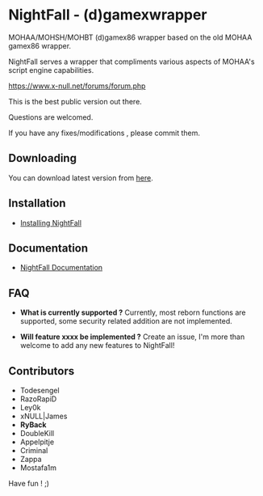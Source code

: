 

# NightFall - (d)gamexwrapper
MOHAA/MOHSH/MOHBT (d)gamex86 wrapper based on the old MOHAA gamex86 wrapper.

NightFall serves a wrapper that compliments various aspects of MOHAA's script engine capabilities.

https://www.x-null.net/forums/forum.php

This is the best public version out there.

Questions are welcomed.

If you have any fixes/modifications , please commit them.

## Downloading
You can download latest version from [here](https://github.com/mohabhassan/NightFall/releases).

## Installation
 - [Installing NightFall](docs/installing.md)

## Documentation

 - [NightFall Documentation](docs/readme.md)

## FAQ

 - **What is currently supported ?**
 Currently, most reborn functions are supported, some security related addition are not implemented.
 
 - **Will feature xxxx be implemented ?**
 Create an issue, I'm more than welcome to add any new features to NightFall!
 
## Contributors
 - Todesengel
 - RazoRapiD
 - Ley0k
 - xNULL|James
 - **RyBack**
 - DoubleKill
 - Appelpitje
 - Criminal
 - Zappa
 - Mostafa1m

Have fun ! ;)

